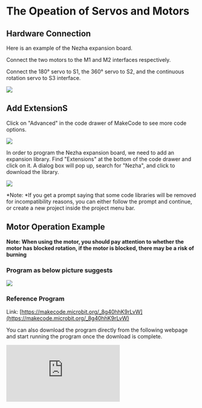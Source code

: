 ﻿# The Opeation of Servos and Motors

## Hardware Connection

Here is an example of the Nezha expansion board.

Connect the two motors to the M1 and M2 interfaces respectively.

Connect the 180° servo to S1, the 360° servo to S2, and the continuous rotation servo to S3 interface.

![](https://wiki-media-ef.oss-cn-hongkong.aliyuncs.com/i18n/en/docusaurus-plugin-content-docs/current/microbit/sensor/servo-and-motor/images/servo-and-motor.png)




## Add ExtensionS

Click on "Advanced" in the code drawer of MakeCode to see more code options.

![](https://wiki-media-ef.oss-cn-hongkong.aliyuncs.com/i18n/en/docusaurus-plugin-content-docs/current/microbit/sensor/servo-and-motor/images/03444_05.png)

In order to program the Nezha expansion board, we need to add an expansion library. Find "Extensions" at the bottom of the code drawer and click on it. A dialog box will pop up, search for "Nezha", and click to download the library.

![](https://wiki-media-ef.oss-cn-hongkong.aliyuncs.com/i18n/en/docusaurus-plugin-content-docs/current/microbit/sensor/servo-and-motor/images/03444_06.png)

*Note: *If you get a prompt saying that some code libraries will be removed for incompatibility reasons, you can either follow the prompt and continue, or create a new project inside the project menu bar.


## Motor Operation Example

<b>Note: When using the motor, you should pay attention to whether the motor has blocked rotation, if the motor is blocked, there may be a risk of burning</b>

### Program as below picture suggests

![](https://wiki-media-ef.oss-cn-hongkong.aliyuncs.com/i18n/en/docusaurus-plugin-content-docs/current/microbit/sensor/servo-and-motor/images/03444_08.png)


### Reference Program

Link: [https://makecode.microbit.org/_8g40hhK9rLvW](https://makecode.microbit.org/_8g40hhK9rLvW)

You can also download the program directly from the following webpage and start running the program once the download is complete.

<div
    style={{
        position: 'relative',
        paddingBottom: '60%',
        overflow: 'hidden',
    }}
>
    <iframe
        src="https://makecode.microbit.org/_8g40hhK9rLvW"
        frameborder="0"
        sandbox="allow-popups allow-forms allow-scripts allow-same-origin"
        style={{
            position: 'absolute',
            width: '100%',
            height: '100%',
        }}
    />
</div>

### Results

When button A is pressed, the two motors rotate together. When button B is pressed, the motor connected to the M1 interface stops rotating, and when buttons A and B are pressed simultaneously, the two motors stop rotating at the same time.

## Servo Operation Examples

<b>When using the servo the angle should be adjusted first and verified by adjusting the servo angle according to the case requirements. After the verification is completed, the corresponding structural parts should be installed to prevent the servo from burning up due to the blocked rotation.</b>

<b>Note: When using the servo, you should pay attention to whether the servo has a blocked rotation, if yes, there may be a risk of burnout.</b>

### Write the program as shown in the figure


![](https://wiki-media-ef.oss-cn-hongkong.aliyuncs.com/i18n/en/docusaurus-plugin-content-docs/current/microbit/sensor/servo-and-motor/images/03444_10.png)


### Reference Program
Link: [https://makecode.microbit.org/_hFmaEV1sAay3](https://makecode.microbit.org/_hFmaEV1sAay3)

You can also download the program directly from the following webpage and start running the program once the download is complete.

<div
    style={{
        position: 'relative',
        paddingBottom: '60%',
        overflow: 'hidden',
    }}
>
    <iframe
        src="https://makecode.microbit.org/_hFmaEV1sAay3"
        frameborder="0"
        sandbox="allow-popups allow-forms allow-scripts allow-same-origin"
        style={{
            position: 'absolute',
            width: '100%',
            height: '100%',
        }}
    />
</div>



### Result
The 180° servo rotates to 0° when button A is pressed, and the 360° servo rotates to 360° when button B is pressed. When button A and button B are pressed simultaneously, the continuous rotation of the servo rotates at 100%.

